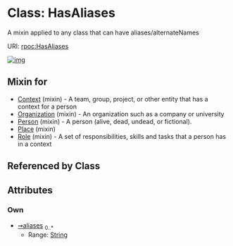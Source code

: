
# Class: HasAliases


A mixin applied to any class that can have aliases/alternateNames

URI: [rpoc:HasAliases](https://pub.tech/schema/rpoc/HasAliases)


[![img](https://yuml.me/diagram/nofunky;dir:TB/class/[Role]uses%20-.->[HasAliases&#124;aliases:string%20*],[Place]uses%20-.->[HasAliases],[Person]uses%20-.->[HasAliases],[Organization]uses%20-.->[HasAliases],[Context]uses%20-.->[HasAliases],[Role],[Place],[Person],[Organization],[Context])](https://yuml.me/diagram/nofunky;dir:TB/class/[Role]uses%20-.->[HasAliases&#124;aliases:string%20*],[Place]uses%20-.->[HasAliases],[Person]uses%20-.->[HasAliases],[Organization]uses%20-.->[HasAliases],[Context]uses%20-.->[HasAliases],[Role],[Place],[Person],[Organization],[Context])

## Mixin for

 * [Context](Context.md) (mixin)  - A team, group, project, or other entity that has a context for a person
 * [Organization](Organization.md) (mixin)  - An organization such as a company or university
 * [Person](Person.md) (mixin)  - A person (alive, dead, undead, or fictional).
 * [Place](Place.md) (mixin) 
 * [Role](Role.md) (mixin)  - A set of responsibilities, skills and tasks that a person has in a context

## Referenced by Class


## Attributes


### Own

 * [➞aliases](hasAliases__aliases.md)  <sub>0..\*</sub>
     * Range: [String](types/String.md)
